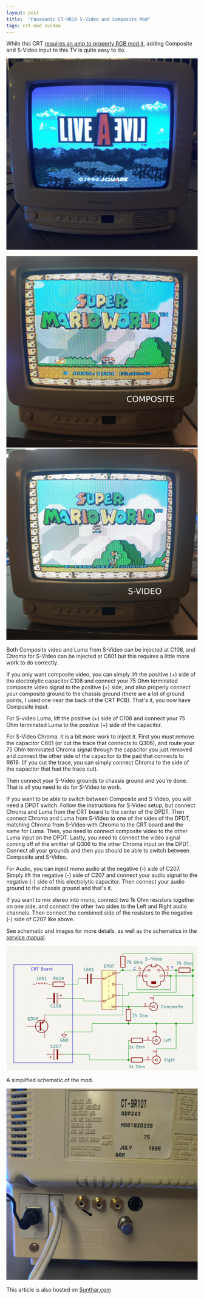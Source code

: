 ```yaml
---
layout: post
title:  "Panasonic CT-9R10 S-Video and Composite Mod"
tags: crt mod svideo
---
```

While this CRT [requires an amp to properly RGB mod it](https://sector.sunthar.com/guides/crt-rgb-mod/panasonic-ct-9r10ct.html), adding Composite and S-Video input to this TV is quite easy to do.

![set](/assets/img/IMG_20250711_010259.jpg)

![composite](/assets/img/IMG_20250710_225426.jpg)
![s-video](/assets/img/IMG_20250710_225412.jpg)

Both Composite video and Luma from S-Video can be injected at C108, and Chroma for S-Video can be injected at  C601 but this requires a little more work to do correctly.

If you only want composite video, you can simply lift the positive (+) side of the electrolytic capacitor C108 and connect your 75 Ohm terminated composite video signal to the positive (+) side, and also properly connect your composite ground to the chassis ground (there are a lot of ground points, I used  one near the back of the CRT PCB). That's it, you now have Composite input.

For S-video Luma, lift the positive (+) side of C108 and connect your 75 Ohm terminated Luma to the positive (+) side of the capacitor. 

For S-Video Chroma, it is a bit more work to inject it. First you must remove the capacitor C601 (or cut the trace that connects to Q306), and route your 75 Ohm terminated Chroma signal through the capacitor you just removed and connect the other side of the capacitor to the pad that connects to R619. (If you cut the trace, you can simply connect Chroma to the side of the capacitor that had the trace cut).

Then connect your S-Video grounds to chassis ground and you're done. That is all you need to do for S-Video to work.

If you want to be able to switch between Composite and S-Video, you will need a DPDT switch. Follow the instructions for S-Video setup, but connect Chroma and Luma from the CRT board to the center of the DPDT. Then connect Chroma and Luma from S-Video to one of the sides of the DPDT, matching Chroma from S-Video with Chroma to the CRT board and the same for Luma. Then, you need to connect composite video to the other Luma input on the DPDT. Lastly, you need to connect the video signal coming off of the emitter of Q306 to the other Chroma input on the DPDT. Connect all your grounds and then you should be able to switch between Composite and S-Video.

For Audio, you can inject mono audio at the negative (-) side of C207. Simply lift the negative (-) side of C207 and connect your audio signal to the negative (-) side of this electrolytic capacitor. Then connect your audio ground to the chassis ground and that's it.

If you want to mix stereo into mono, connect two 1k Ohm resistors together on one side, and connect the other two sides to the Left and Right audio channels. Then connect the combined side of the resistors to the negative (-) side of C207 like above.

See schematic and images for more details, as well as the schematics in the [service manual](https://archive.org/details/panasonic-ct-9r10t-service-manual).

![schematic](/assets/img/Screenshot%20from%202025-07-11%2000-47-40.png)

A simplified schematic of the mod.

![back](/assets/img/IMG_20250711_011138.jpg)

This article is also hosted on [Sunthar.com](https://electron.sunthar.com/manadream/product/panasonic-ct-9r10-s-video-and-composite-mod)